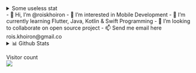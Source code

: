 <details>
  <summary>Some useless stat</summary>
  
<p align="center">
	<a href="https://github.com/roiskhoiron/roiskhoiron">
		<img src="https://raw.githubusercontent.com/roiskhoiron/roiskhoiron/master/YouTube _ Channel Cover.png">
	</a>
</p>

</details>
- 👋 Hi, I’m @roiskhoiron
- 👀 I’m interested in Mobile Development
- 🌱 I’m currently learning Flutter, Java, Kotlin & Swift Programming
- 💞️ I’m looking to collaborate on open source project
- 📫 Send me email here rois.khoiron@gmail.co
<details>
<summary>📊 Github Stats</summary>

![Ashish's most used languages](https://github-readme-stats.vercel.app/api/top-langs/?username=roiskhoiron&theme=vue) 

</details>
<p > 
  Visitor count<br>
  <img src="https://profile-counter.glitch.me/roiskhoiron/count.svg" />
</p>
<!---
roiskhoiron/roiskhoiron is a ✨ special ✨ repository because its `README.md` (this file) appears on your GitHub profile.
You can click the Preview link to take a look at your changes.
--->
